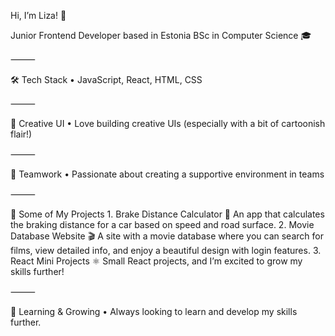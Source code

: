 Hi, I’m Liza! 👋

Junior Frontend Developer based in Estonia
BSc in Computer Science 🎓

⸻

🛠️ Tech Stack
	•	JavaScript, React, HTML, CSS

⸻

🎨 Creative UI
	•	Love building creative UIs (especially with a bit of cartoonish flair!)

⸻

🤝 Teamwork
	•	Passionate about creating a supportive environment in teams

⸻

📝 Some of My Projects
	1.	Brake Distance Calculator 🚗
An app that calculates the braking distance for a car based on speed and road surface.
	2.	Movie Database Website 🎬
A site with a movie database where you can search for films, view detailed info, and enjoy a beautiful design with login features.
	3.	React Mini Projects ⚛️
Small React projects, and I’m excited to grow my skills further!

⸻

🌱 Learning & Growing
	•	Always looking to learn and develop my skills further.
